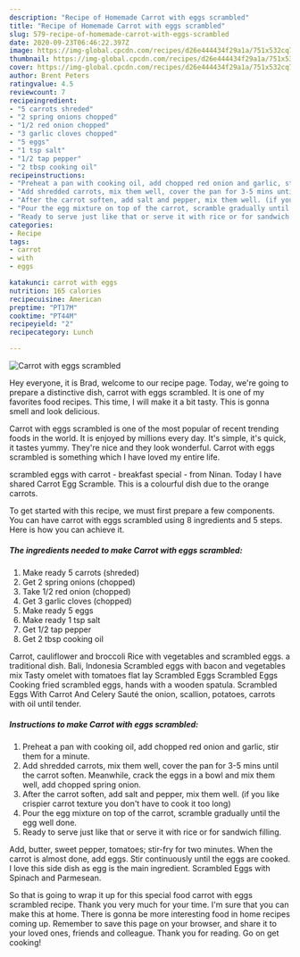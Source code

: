 ```yaml
---
description: "Recipe of Homemade Carrot with eggs scrambled"
title: "Recipe of Homemade Carrot with eggs scrambled"
slug: 579-recipe-of-homemade-carrot-with-eggs-scrambled
date: 2020-09-23T06:46:22.397Z
image: https://img-global.cpcdn.com/recipes/d26e444434f29a1a/751x532cq70/carrot-with-eggs-scrambled-recipe-main-photo.jpg
thumbnail: https://img-global.cpcdn.com/recipes/d26e444434f29a1a/751x532cq70/carrot-with-eggs-scrambled-recipe-main-photo.jpg
cover: https://img-global.cpcdn.com/recipes/d26e444434f29a1a/751x532cq70/carrot-with-eggs-scrambled-recipe-main-photo.jpg
author: Brent Peters
ratingvalue: 4.5
reviewcount: 7
recipeingredient:
- "5 carrots shreded"
- "2 spring onions chopped"
- "1/2 red onion chopped"
- "3 garlic cloves chopped"
- "5 eggs"
- "1 tsp salt"
- "1/2 tap pepper"
- "2 tbsp cooking oil"
recipeinstructions:
- "Preheat a pan with cooking oil, add chopped red onion and garlic, stir them for a minute."
- "Add shredded carrots, mix them well, cover the pan for 3-5 mins until the carrot soften. Meanwhile, crack the eggs in a bowl and mix them well, add chopped spring onion."
- "After the carrot soften, add salt and pepper, mix them well. (if you like crispier carrot texture you don&#39;t have to cook it too long)"
- "Pour the egg mixture on top of the carrot, scramble gradually until the egg well done."
- "Ready to serve just like that or serve it with rice or for sandwich filling."
categories:
- Recipe
tags:
- carrot
- with
- eggs

katakunci: carrot with eggs 
nutrition: 165 calories
recipecuisine: American
preptime: "PT17M"
cooktime: "PT44M"
recipeyield: "2"
recipecategory: Lunch

---
```



![Carrot with eggs scrambled](https://img-global.cpcdn.com/recipes/d26e444434f29a1a/751x532cq70/carrot-with-eggs-scrambled-recipe-main-photo.jpg)

Hey everyone, it is Brad, welcome to our recipe page. Today, we're going to prepare a distinctive dish, carrot with eggs scrambled. It is one of my favorites food recipes. This time, I will make it a bit tasty. This is gonna smell and look delicious.

Carrot with eggs scrambled is one of the most popular of recent trending foods in the world. It is enjoyed by millions every day. It's simple, it's quick, it tastes yummy. They're nice and they look wonderful. Carrot with eggs scrambled is something which I have loved my entire life.

scrambled eggs with carrot - breakfast special - from Ninan. Today I have shared Carrot Egg Scramble. This is a colourful dish due to the orange carrots.


To get started with this recipe, we must first prepare a few components. You can have carrot with eggs scrambled using 8 ingredients and 5 steps. Here is how you can achieve it.

<!--inarticleads1-->

##### The ingredients needed to make Carrot with eggs scrambled:

1. Make ready 5 carrots (shreded)
1. Get 2 spring onions (chopped)
1. Take 1/2 red onion (chopped)
1. Get 3 garlic cloves (chopped)
1. Make ready 5 eggs
1. Make ready 1 tsp salt
1. Get 1/2 tap pepper
1. Get 2 tbsp cooking oil


Carrot, cauliflower and broccoli Rice with vegetables and scrambled eggs. a traditional dish. Bali, Indonesia Scrambled eggs with bacon and vegetables mix Tasty omelet with tomatoes flat lay Scrambled Eggs Scrambled Eggs Cooking fried scrambled eggs, hands with a wooden spatula. Scrambled Eggs With Carrot And Celery Sauté the onion, scallion, potatoes, carrots with oil until tender. 

<!--inarticleads2-->

##### Instructions to make Carrot with eggs scrambled:

1. Preheat a pan with cooking oil, add chopped red onion and garlic, stir them for a minute.
1. Add shredded carrots, mix them well, cover the pan for 3-5 mins until the carrot soften. Meanwhile, crack the eggs in a bowl and mix them well, add chopped spring onion.
1. After the carrot soften, add salt and pepper, mix them well. (if you like crispier carrot texture you don&#39;t have to cook it too long)
1. Pour the egg mixture on top of the carrot, scramble gradually until the egg well done.
1. Ready to serve just like that or serve it with rice or for sandwich filling.


Add, butter, sweet pepper, tomatoes; stir-fry for two minutes. When the carrot is almost done, add eggs. Stir continuously until the eggs are cooked. I love this side dish as egg is the main ingredient. Scrambled Eggs with Spinach and Parmesean. 

So that is going to wrap it up for this special food carrot with eggs scrambled recipe. Thank you very much for your time. I'm sure that you can make this at home. There is gonna be more interesting food in home recipes coming up. Remember to save this page on your browser, and share it to your loved ones, friends and colleague. Thank you for reading. Go on get cooking!

